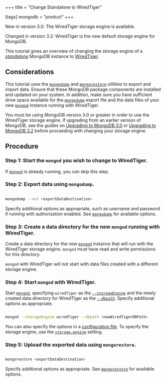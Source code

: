 +++
title = "Change Standalone to WiredTiger"

[tags]
mongodb = "product"
+++

New in version 3.0: The WiredTiger storage engine is available.

Changed in version 3.2: WiredTiger is the new default storage engine for MongoDB.

This tutorial gives an overview of changing the storage engine of a
[*standalone*](#term-standalone) MongoDB instance to [WiredTiger](#storage-wiredtiger).


## Considerations

This tutorial uses the [``mongodump``](#bin.mongodump) and [``mongorestore``](#bin.mongorestore)
utilities to export and import data. Ensure that these MongoDB package
components are installed and updated on your system. In addition, make
sure you have sufficient drive space available for the
[``mongodump``](#bin.mongodump) export file and the data files of your new
[``mongod``](#bin.mongod) instance running with WiredTiger.

You must be using MongoDB version 3.0 or greater in order to use the
WiredTiger storage engine. If upgrading from an earlier version of
MongoDB, see the guides on [Upgrading to MongoDB 3.0](#) or [Upgrading to MongoDB 3.2](#) before proceeding with changing your
storage engine.


## Procedure


### Step 1: Start the ``mongod`` you wish to change to WiredTiger.

If [``mongod``](#bin.mongod) is already running, you can skip this step.


### Step 2: Export data using ``mongodump``.

```sh

mongodump --out <exportDataDestination>

```

Specify additional options as appropriate, such as username and
password if running with authorization enabled. See
[``mongodump``](#bin.mongodump) for available options.


### Step 3: Create a data directory for the new ``mongod`` running with WiredTiger.

Create a data directory for the new [``mongod``](#bin.mongod) instance that
will run with the WiredTiger storage engine. ``mongod`` must have read
and write permissions for this directory.

``mongod`` with WiredTiger will not start with data files created with
a different storage engine.


### Step 4: Start ``mongod`` with WiredTiger.

Start [``mongod``](#bin.mongod), specifying ``wiredTiger`` as the
[``--storageEngine``](#cmdoption-storageengine) and the newly created data directory for
WiredTiger as the [``--dbpath``](#cmdoption-dbpath). Specify additional options as
appropriate.

```sh

mongod --storageEngine wiredTiger --dbpath <newWiredTigerDBPath>

```

You can also specify the options in a [configuration file](#). To specify the storage engine, use
the [``storage.engine``](#storage.engine) setting.


### Step 5: Upload the exported data using ``mongorestore``.

```sh

mongorestore <exportDataDestination>

```

Specify additional options as appropriate. See
[``mongorestore``](#bin.mongorestore) for available options.
